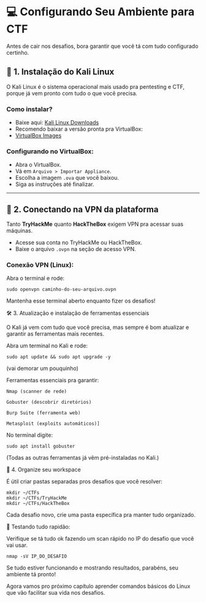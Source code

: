 # 💻 Configurando Seu Ambiente para CTF

Antes de cair nos desafios, bora garantir que você tá com tudo configurado certinho.

## 📌 1. Instalação do Kali Linux

O Kali Linux é o sistema operacional mais usado pra pentesting e CTF, porque já vem pronto com tudo o que você precisa.

### Como instalar?

- Baixe aqui: [Kali Linux Downloads](https://www.kali.org/get-kali/#kali-virtual-machines)
- Recomendo baixar a versão pronta pra VirtualBox:
- [VirtualBox Images](https://www.kali.org/get-kali/#kali-virtual-machines)

### Configurando no VirtualBox:

- Abra o VirtualBox.
- Vá em `Arquivo > Importar Appliance`.
- Escolha a imagem `.ova` que você baixou.
- Siga as instruções até finalizar.

---

## 🔌 2. Conectando na VPN da plataforma

Tanto **TryHackMe** quanto **HackTheBox** exigem VPN pra acessar suas máquinas.

- Acesse sua conta no TryHackMe ou HackTheBox.
- Baixe o arquivo `.ovpn` na seção de acesso VPN.

### Conexão VPN (Linux):

Abra o terminal e rode:

```
sudo openvpn caminho-do-seu-arquivo.ovpn
```
Mantenha esse terminal aberto enquanto fizer os desafios!


🛠️ 3. Atualização e instalação de ferramentas essenciais

O Kali já vem com tudo que você precisa, mas sempre é bom atualizar e garantir as ferramentas mais recentes.

Abra um terminal no Kali e rode:
```
sudo apt update && sudo apt upgrade -y
```
(vai demorar um pouquinho)

Ferramentas essenciais pra garantir:

    Nmap (scanner de rede)

    Gobuster (descobrir diretórios)

    Burp Suite (ferramenta web)

    Metasploit (exploits automáticos)]

No terminal digite:
```
sudo apt install gobuster
```
(Todas as outras ferramentas já vêm pré-instaladas no Kali.)

📂 4. Organize seu workspace

É útil criar pastas separadas pros desafios que você resolver:
```
mkdir ~/CTFs
mkdir ~/CTFs/TryHackMe
mkdir ~/CTFs/HackTheBox
```
Cada desafio novo, crie uma pasta específica pra manter tudo organizado.

🚀 Testando tudo rapidão:

Verifique se tá tudo ok fazendo um scan rápido no IP do desafio que você vai usar.
```
nmap -sV IP_DO_DESAFIO
```
Se tudo estiver funcionando e mostrando resultados, parabéns, seu ambiente tá pronto!

Agora vamos pro próximo capítulo aprender comandos básicos do Linux que vão facilitar sua vida nos desafios.

